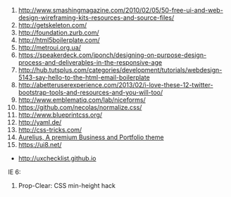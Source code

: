 1. http://www.smashingmagazine.com/2010/02/05/50-free-ui-and-web-design-wireframing-kits-resources-and-source-files/
2. http://getskeleton.com/
3. http://foundation.zurb.com/
4. http://html5boilerplate.com/
5. http://metroui.org.ua/
6. https://speakerdeck.com/jponch/designing-on-purpose-design-process-and-deliverables-in-the-responsive-age
7. http://hub.tutsplus.com/categories/development/tutorials/webdesign-5143-say-hello-to-the-html-email-boilerplate
8. http://abetteruserexperience.com/2013/02/i-love-these-12-twitter-bootstrap-tools-and-resources-and-you-will-too/
9. http://www.emblematiq.com/lab/niceforms/
10. https://github.com/necolas/normalize.css/
11. http://www.blueprintcss.org/
12. http://yaml.de/
13. http://css-tricks.com/
14. [Aurelius, A premium Business and Portfolio theme](http://s3.amazonaws.com/nettuts/658_freeTemplate/Final%20File/index.html)
15. https://ui8.net/
- http://uxchecklist.github.io

IE 6:

1. Prop-Clear: CSS min-height hack
